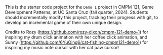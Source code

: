 This is the starter code project for the `Demo 1` project in CMPM 121, Game Development Patterns, at UC Santa Cruz (fall quarter, 2024). Students should incrementally modify this project, tracking their progress with git, to develop an incremental game of their own unique design.

Credits to Rozy (https://github.com/rozy-dixon/cmpm-121-demo-1) for inspiring my drum click animation with her coffee click animation, and Sunny (https://github.com/6YuQing6/cat-fishing-cmpm121-demo1) for inspiring my music note cursor with her cat paw cursor!

